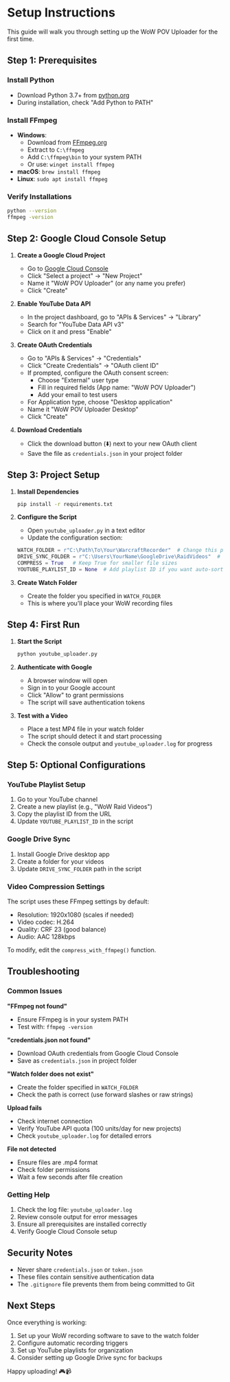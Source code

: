 # Setup Instructions

This guide will walk you through setting up the WoW POV Uploader for the first time.

## Step 1: Prerequisites

### Install Python
- Download Python 3.7+ from [python.org](https://www.python.org/downloads/)
- During installation, check "Add Python to PATH"

### Install FFmpeg
- **Windows**: 
  - Download from [FFmpeg.org](https://ffmpeg.org/download.html)
  - Extract to `C:\ffmpeg`
  - Add `C:\ffmpeg\bin` to your system PATH
  - Or use: `winget install ffmpeg`
- **macOS**: `brew install ffmpeg`
- **Linux**: `sudo apt install ffmpeg`

### Verify Installations
```bash
python --version
ffmpeg -version
```

## Step 2: Google Cloud Console Setup

1. **Create a Google Cloud Project**
   - Go to [Google Cloud Console](https://console.cloud.google.com/)
   - Click "Select a project" → "New Project"
   - Name it "WoW POV Uploader" (or any name you prefer)
   - Click "Create"

2. **Enable YouTube Data API**
   - In the project dashboard, go to "APIs & Services" → "Library"
   - Search for "YouTube Data API v3"
   - Click on it and press "Enable"

3. **Create OAuth Credentials**
   - Go to "APIs & Services" → "Credentials"
   - Click "Create Credentials" → "OAuth client ID"
   - If prompted, configure the OAuth consent screen:
     - Choose "External" user type
     - Fill in required fields (App name: "WoW POV Uploader")
     - Add your email to test users
   - For Application type, choose "Desktop application"
   - Name it "WoW POV Uploader Desktop"
   - Click "Create"

4. **Download Credentials**
   - Click the download button (⬇️) next to your new OAuth client
   - Save the file as `credentials.json` in your project folder

## Step 3: Project Setup

1. **Install Dependencies**
   ```bash
   pip install -r requirements.txt
   ```

2. **Configure the Script**
   - Open `youtube_uploader.py` in a text editor
   - Update the configuration section:
   ```python
   WATCH_FOLDER = r"C:\Path\To\Your\WarcraftRecorder"  # Change this path
   DRIVE_SYNC_FOLDER = r"C:\Users\YourName\GoogleDrive\RaidVideos"  # Optional
   COMPRESS = True   # Keep True for smaller file sizes
   YOUTUBE_PLAYLIST_ID = None  # Add playlist ID if you want auto-sorting
   ```

3. **Create Watch Folder**
   - Create the folder you specified in `WATCH_FOLDER`
   - This is where you'll place your WoW recording files

## Step 4: First Run

1. **Start the Script**
   ```bash
   python youtube_uploader.py
   ```

2. **Authenticate with Google**
   - A browser window will open
   - Sign in to your Google account
   - Click "Allow" to grant permissions
   - The script will save authentication tokens

3. **Test with a Video**
   - Place a test MP4 file in your watch folder
   - The script should detect it and start processing
   - Check the console output and `youtube_uploader.log` for progress

## Step 5: Optional Configurations

### YouTube Playlist Setup
1. Go to your YouTube channel
2. Create a new playlist (e.g., "WoW Raid Videos")
3. Copy the playlist ID from the URL
4. Update `YOUTUBE_PLAYLIST_ID` in the script

### Google Drive Sync
1. Install Google Drive desktop app
2. Create a folder for your videos
3. Update `DRIVE_SYNC_FOLDER` path in the script

### Video Compression Settings
The script uses these FFmpeg settings by default:
- Resolution: 1920x1080 (scales if needed)
- Video codec: H.264
- Quality: CRF 23 (good balance)
- Audio: AAC 128kbps

To modify, edit the `compress_with_ffmpeg()` function.

## Troubleshooting

### Common Issues

**"FFmpeg not found"**
- Ensure FFmpeg is in your system PATH
- Test with: `ffmpeg -version`

**"credentials.json not found"**
- Download OAuth credentials from Google Cloud Console
- Save as `credentials.json` in project folder

**"Watch folder does not exist"**
- Create the folder specified in `WATCH_FOLDER`
- Check the path is correct (use forward slashes or raw strings)

**Upload fails**
- Check internet connection
- Verify YouTube API quota (100 units/day for new projects)
- Check `youtube_uploader.log` for detailed errors

**File not detected**
- Ensure files are .mp4 format
- Check folder permissions
- Wait a few seconds after file creation

### Getting Help

1. Check the log file: `youtube_uploader.log`
2. Review console output for error messages
3. Ensure all prerequisites are installed correctly
4. Verify Google Cloud Console setup

## Security Notes

- Never share `credentials.json` or `token.json`
- These files contain sensitive authentication data
- The `.gitignore` file prevents them from being committed to Git

## Next Steps

Once everything is working:
1. Set up your WoW recording software to save to the watch folder
2. Configure automatic recording triggers
3. Set up YouTube playlists for organization
4. Consider setting up Google Drive sync for backups

Happy uploading! 🎮📹
